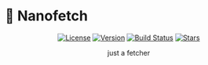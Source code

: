 
# 🚀 Nanofetch

<div align="center">

[![License](https://img.shields.io/badge/license-MIT-blue.svg)](LICENSE)
[![Version](https://img.shields.io/badge/version-1.0.0-green.svg)](https://github.com/yourusername/zenfetch-cli/releases)
[![Build Status](https://img.shields.io/badge/build-passing-brightgreen.svg)](https://github.com/yourusername/zenfetch-cli/actions)
[![Stars](https://img.shields.io/github/stars/yourusername/zenfetch-cli.svg)](https://github.com/yourusername/zenfetch-cli/stargazers)



just a fetcher
